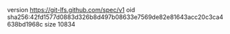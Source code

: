 version https://git-lfs.github.com/spec/v1
oid sha256:42fd1577d0883d326b8d497b08633e7569de82e81643acc20c3ca4638bd1968c
size 10834
